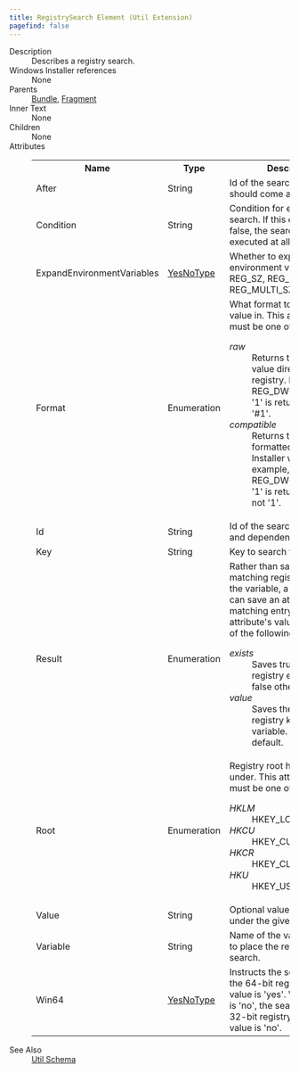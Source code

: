 ```yaml
---
title: RegistrySearch Element (Util Extension)
pagefind: false
---
```

<dl>
  <dt>Description</dt>
  <dd>Describes a registry search.</dd>
  <dt>Windows Installer references</dt>
  <dd>None</dd>
  <dt>Parents</dt>
  <dd>
    <a href="../../wix/bundle/">Bundle</a>, <a href="../../wix/fragment/">Fragment</a></dd>
  <dt>Inner Text</dt>
  <dd>None</dd>
  <dt>Children</dt>
  <dd>None</dd>
  <dt>Attributes</dt>
  <dd>
    <table cellspacing="0" cellpadding="0" class="schema">
      <tr>
        <th width="15%">Name</th>
        <th width="15%">Type</th>
        <th width="65%">Description</th>
        <th width="15%">Required</th>
      </tr>
      <tr>
        <td>After</td>
        <td>String</td>
        <td>Id of the search that this one should come after.</td>
        <td>&nbsp;</td>
      </tr>
      <tr>
        <td>Condition</td>
        <td>String</td>
        <td>Condition for evaluating the search. If this evaluates to false, the search is not executed at all.</td>
        <td>&nbsp;</td>
      </tr>
      <tr>
        <td>ExpandEnvironmentVariables</td>
        <td><a href="../../util/simple_type_yesnotype">YesNoType</a></td>
        <td>Whether to expand any environment variables in REG_SZ, REG_EXPAND_SZ, or REG_MULTI_SZ values.</td>
        <td>&nbsp;</td>
      </tr>
      <tr>
        <td>Format</td>
        <td>Enumeration</td>
        <td>What format to return the value in.  This attribute's value must be one of the following:<dl><dt class="enumerationValue"><dfn>raw</dfn></dt><dd>Returns the unformatted value directly from the registry. For example, a REG_DWORD value of '1' is returned as '1', not '#1'.</dd><dt class="enumerationValue"><dfn>compatible</dfn></dt><dd>Returns the value formatted as Windows Installer would. For example, a REG_DWORD value of '1' is returned as '#1', not '1'.</dd></dl></td>
        <td>&nbsp;</td>
      </tr>
      <tr>
        <td>Id</td>
        <td>String</td>
        <td>Id of the search for ordering and dependency.</td>
        <td>&nbsp;</td>
      </tr>
      <tr>
        <td>Key</td>
        <td>String</td>
        <td>Key to search for.</td>
        <td>Yes</td>
      </tr>
      <tr>
        <td>Result</td>
        <td>Enumeration</td>
        <td>                         Rather than saving the matching registry value into the variable, a RegistrySearch can save an attribute of the matching entry instead.                       This attribute's value must be one of the following:<dl><dt class="enumerationValue"><dfn>exists</dfn></dt><dd>Saves true if a matching registry entry is found; false otherwise.</dd><dt class="enumerationValue"><dfn>value</dfn></dt><dd>Saves the value of the registry key in the variable. This is the default.</dd></dl></td>
        <td>&nbsp;</td>
      </tr>
      <tr>
        <td>Root</td>
        <td>Enumeration</td>
        <td>Registry root hive to search under.  This attribute's value must be one of the following:<dl><dt class="enumerationValue"><dfn>HKLM</dfn></dt><dd>HKEY_LOCAL_MACHINE</dd><dt class="enumerationValue"><dfn>HKCU</dfn></dt><dd>HKEY_CURRENT_USER</dd><dt class="enumerationValue"><dfn>HKCR</dfn></dt><dd>HKEY_CLASSES_ROOT</dd><dt class="enumerationValue"><dfn>HKU</dfn></dt><dd>HKEY_USERS</dd></dl></td>
        <td>Yes</td>
      </tr>
      <tr>
        <td>Value</td>
        <td>String</td>
        <td>Optional value to search for under the given Key.</td>
        <td>&nbsp;</td>
      </tr>
      <tr>
        <td>Variable</td>
        <td>String</td>
        <td>Name of the variable in which to place the result of the search.</td>
        <td>Yes</td>
      </tr>
      <tr>
        <td>Win64</td>
        <td><a href="../../util/simple_type_yesnotype">YesNoType</a></td>
        <td>Instructs the search to look in the 64-bit registry when the value is 'yes'. When the value is 'no', the search looks in the 32-bit registry. The default value is 'no'.</td>
        <td>&nbsp;</td>
      </tr>
    </table>
  </dd>
  <dt>See Also</dt>
  <dd>
    <a href="../">Util Schema</a>
  </dd>
</dl>
